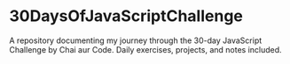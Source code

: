 # 30DaysOfJavaScriptChallenge
A repository documenting my journey through the 30-day JavaScript Challenge by Chai aur Code. Daily exercises, projects, and notes included.
